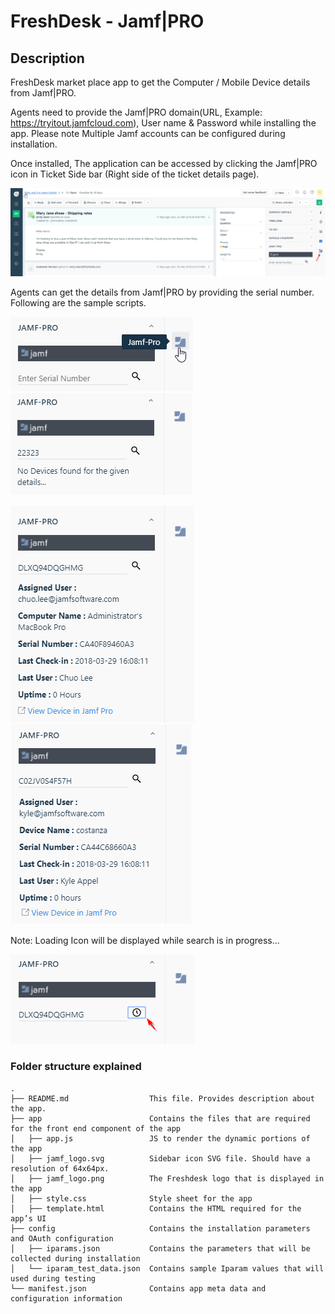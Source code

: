 # FreshDesk - Jamf|PRO

## Description

FreshDesk market place app to get the Computer / Mobile Device details from Jamf|PRO.

Agents need to provide the Jamf|PRO domain(URL, Example: https://tryitout.jamfcloud.com), User name & Password while installing the app. Please note Multiple Jamf accounts can be configured during installation.

Once installed, The application can be accessed by clicking the Jamf|PRO icon in Ticket Side bar (Right side of the ticket details page).

![Freshdesk Tickets](page.png)

Agents can get the details from Jamf|PRO by providing the serial number. Following are the sample scripts.

![Freshdesk Tickets](image1.png) ![Freshdesk Tickets](image2.png)

![Freshdesk Tickets](image3.png) ![Freshdesk Tickets](image4.png)

Note: Loading Icon will be displayed while search is in progress... 

![Freshdesk Tickets](image5.png)

### Folder structure explained

    .
    ├── README.md                  This file. Provides description about the app.
    ├── app                        Contains the files that are required for the front end component of the app
    │   ├── app.js                 JS to render the dynamic portions of the app
    │   ├── jamf_logo.svg          Sidebar icon SVG file. Should have a resolution of 64x64px.
    │   ├── jamf_logo.png          The Freshdesk logo that is displayed in the app
    │   ├── style.css              Style sheet for the app
    │   ├── template.html          Contains the HTML required for the app’s UI
    ├── config                     Contains the installation parameters and OAuth configuration
    │   ├── iparams.json           Contains the parameters that will be collected during installation
    │   └── iparam_test_data.json  Contains sample Iparam values that will used during testing
    └── manifest.json              Contains app meta data and configuration information
